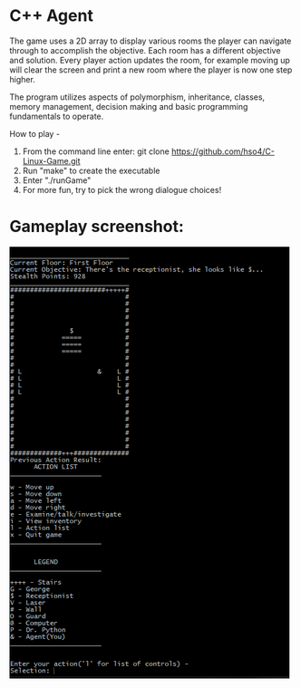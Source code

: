# C++ Agent

The game uses a 2D array to display various rooms the player can navigate through to accomplish the objective. Each room has a different objective and solution. Every player action updates the room, for example moving up will clear the screen and print a new room where the player is now one step higher.

The program utilizes aspects of polymorphism, inheritance, classes, memory management, decision making and basic programming fundamentals to operate.

How to play - 
1. From the command line enter: git clone https://github.com/hso4/C-Linux-Game.git
2. Run "make" to create the executable
3. Enter "./runGame"
4. For more fun, try to pick the wrong dialogue choices!

# Gameplay screenshot:
![Screenshot](cGame.PNG)
